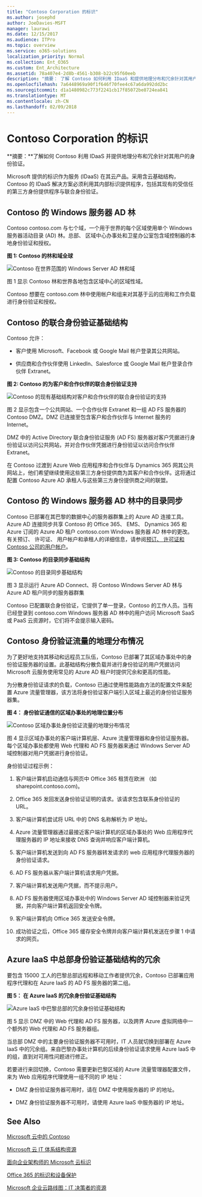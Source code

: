 ```yaml
---
title: "Contoso Corporation 的标识"
ms.author: josephd
author: JoeDavies-MSFT
manager: laurawi
ms.date: 12/15/2017
ms.audience: ITPro
ms.topic: overview
ms.service: o365-solutions
localization_priority: Normal
ms.collection: Ent_O365
ms.custom: Ent_Architecture
ms.assetid: 78a407e4-2d8b-4561-b308-b22c95f60eeb
description: "摘要： 了解 Contoso 如何利用 IDaaS 和提供地理分布和冗余针对其用户的身份验证。"
ms.openlocfilehash: 7a6448969a90f1f646f70fee4c67a6da992dd2bc
ms.sourcegitcommit: d1a1480982c773f2241cb17f85072be8724ea841
ms.translationtype: MT
ms.contentlocale: zh-CN
ms.lasthandoff: 02/09/2018
---
```

# <a name="identity-for-the-contoso-corporation"></a>Contoso Corporation 的标识

 **摘要：**了解如何 Contoso 利用 IDaaS 并提供地理分布和冗余针对其用户的身份验证。
  
Microsoft 提供的标识作为服务 (IDaaS) 在其云产品。采用含云基础结构，Contoso 的 IDaaS 解决方案必须利用其内部标识提供程序，包括其现有的受信任的第三方身份提供程序与联合身份验证。
  
## <a name="contosos-windows-server-ad-forest"></a>Contoso 的 Windows 服务器 AD 林

Contoso contoso.com 与七个域，一个用于世界的每个区域使用单个 Windows 服务器活动目录 (AD) 林。总部、 区域中心办事处和卫星办公室包含域控制器的本地身份验证和授权。
  
**图 1: Contoso 的林和域全球**

![Contoso 在世界范围的 Windows Server AD 林和域](images/Contoso_Poster/Contoso_WW_ID.png)
  
图 1 显示 Contoso 林和世界各地包含区域中心的区域性域。
  
Contoso 想要在 contoso.com 林中使用帐户和组来对其基于云的应用和工作负载进行身份验证和授权。
  
## <a name="contosos-federated-authentication-infrastructure"></a>Contoso 的联合身份验证基础结构

Contoso 允许：
  
- 客户使用 Microsoft、Facebook 或 Google Mail 帐户登录其公共网站。
    
- 供应商和合作伙伴使用 LinkedIn、Salesforce 或 Google Mail 帐户登录合作伙伴 Extranet。
    
**图 2: Contoso 的为客户和合作伙伴的联合身份验证支持**

![Contoso 的现有基础结构对客户和合作伙伴的联合身份验证的支持](images/Contoso_Poster/Federated_ID.png)
  
图 2 显示包含一个公共网站、一个合作伙伴 Extranet 和一组 AD FS 服务器的 Contoso DMZ。DMZ 已连接至包含客户和合作伙伴与 Internet 服务的 Internet。
  
DMZ 中的 Active Directory 联合身份验证服务 (AD FS) 服务器对客户凭据进行身份验证以访问公共网站，并对合作伙伴凭据进行身份验证以访问合作伙伴 Extranet。
  
在 Contoso 过渡到 Azure Web 应用程序和合作伙伴与 Dynamics 365 网其公共网站上，他们希望继续使用这些第三方身份提供商为其客户和合作伙伴。这将通过配置 Contoso Azure AD 承租人与这些第三方身份提供商之间的联盟。
  
## <a name="directory-synchronization-for-contosos-windows-server-ad-forest"></a>Contoso 的 Windows 服务器 AD 林中的目录同步

Contoso 已部署在其巴黎的数据中心的服务器群集上的 Azure AD 连接工具。Azure AD 连接同步共享 Contoso 的 Office 365、 EMS、 Dynamics 365 和 Azure 订阅的 Azure AD 租户 contoso.com Windows 服务器 AD 林中的更改。有关预订、 许可证、 用户帐户和承租人的详细信息，请参阅[预订、 许可证和 Contoso 公司的用户帐户](subscriptions-licenses-and-user-accounts-for-the-contoso-corporation.md)。
  
**图 3: Contoso 的目录同步基础结构**

![Contoso 的目录同步基础结构](images/Contoso_Poster/DirSync.png)
  
图 3 显示运行 Azure AD Connect、将 Contoso Windows Server AD 林与 Azure AD 租户同步的服务器群集
  
Contoso 已配置联合身份验证，它提供了单一登录，Contoso 的工作人员。当有已经登录到 contoso.com Windows 服务器 AD 林中的用户访问 Microsoft SaaS 或 PaaS 云资源时，它们将不会提示输入密码。
  
## <a name="geographical-distribution-of-contoso-authentication-traffic"></a>Contoso 身份验证流量的地理分布情况

为了更好地支持其移动和远程员工队伍，Contoso 已部署了其区域办事处中的身份验证服务器的设置。此基础结构分散负载并进行身份验证的用户凭据访问 Microsoft 云服务使用常见的 Azure AD 租户时提供冗余和更高的性能。
  
为分散身份验证请求的负载，Contoso 已通过使用性能路由方法的配置文件来配置 Azure 流量管理器，该方法将身份验证客户端引入区域上最近的身份验证服务器集。  
  
**图 4： 身份验证通信的区域办事处的地理位置分布**

![Contoso 区域办事处身份验证流量的地理分布情况](images/Contoso_Poster/Auth_GeoDist.png)
  
图 4 显示区域办事处的客户端计算机层、Azure 流量管理器和身份验证服务器。每个区域办事处都使用 Web 代理和 AD FS 服务器来通过 Windows Server AD 域控制器对用户凭据进行身份验证。
  
身份验证过程示例：
  
1. 客户端计算机启动通信与网页中 Office 365 租赁在欧洲 （如 sharepoint.contoso.com)。
    
2. Office 365 发回发送身份验证证明的请求。该请求包含联系身份验证的 URL。
    
3. 客户端计算机尝试将 URL 中的 DNS 名称解析为 IP 地址。
    
4. Azure 流量管理器通过最接近客户端计算机的区域办事处的 Web 应用程序代理服务器的 IP 地址来接收 DNS 查询并响应客户端计算机。
    
5.  客户端计算机发送到向 AD FS 服务器转发请求的 web 应用程序代理服务器的身份验证请求。
    
6. AD FS 服务器从客户端计算机请求用户凭据。
    
7. 客户端计算机发送用户凭据，而不提示用户。
    
8. AD FS 服务器使用区域办事处中的 Windows Server AD 域控制器来验证凭据，并向客户端计算机返回安全令牌。
    
9. 客户端计算机向 Office 365 发送安全令牌。
    
10. 成功验证之后，Office 365 缓存安全令牌并向客户端计算机发送在步骤 1 中请求的网页。
    
## <a name="redundancy-for-the-headquarters-authentication-infrastructure-in-azure-iaas"></a>Azure IaaS 中总部身份验证基础结构的冗余

要包含 15000 工人的巴黎总部远程和移动工作者提供冗余，Contoso 已部署应用程序代理和在 Azure IaaS 的 AD FS 服务器的第二组。
  
**图 5： 在 Azure IaaS 的冗余身份验证基础结构**

![Azure IaaS 中巴黎总部的冗余身份验证基础结构](images/Contoso_Poster/Paris_Auth_Redun.png)
  
图 5 显示 DMZ 中的 Web 代理和 AD FS 服务器，以及跨界 Azure 虚拟网络中一个额外的 Web 代理和 AD FS 服务器组。
  
当总部 DMZ 中的主要身份验证服务器不可用时，IT 人员就切换到部署在 Azure IaaS 中的冗余组。来自巴黎办事处计算机的后续身份验证请求使用 Azure IaaS 中的组，直到对可用性问题进行修正。
  
若要进行来回切换，Contoso 需要更新巴黎区域的 Azure 流量管理器配置文件，来为 Web 应用程序代理使用一组不同的 IP 地址：
  
- DMZ 身份验证服务器可用时，请在 DMZ 中使用服务器的 IP 的地址。
    
- DMZ 身份验证服务器不可用时，请使用 Azure IaaS 中服务器的 IP 地址。
    
## <a name="see-also"></a>See Also

[Microsoft 云中的 Contoso](contoso-in-the-microsoft-cloud.md)
  
[Microsoft 云 IT 体系结构资源](microsoft-cloud-it-architecture-resources.md)

[面向企业架构师的 Microsoft 云标识](http://aka.ms/cloudarchidentity)
  
[Office 365 的标识和设备保护](http://aka.ms/o365protect_device)
  
[Microsoft 企业云路线图：IT 决策者的资源](https://sway.com/FJ2xsyWtkJc2taRD)



